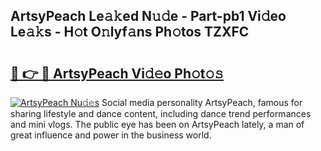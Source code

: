 ## ArtsyPeach Le𝚊𝚔ed N𝚞𝚍e - Part-pb1 Vi𝚍eo Le𝚊𝚔s - H𝚘t O𝚗lyf𝚊ns Ph𝚘tos TZXFC

# <h2><a href="http://hf5xigx.feru.top/?c=ArtsyPeach">🔗 👉 🔴 ArtsyPeach Vi𝚍𝚎o Ph𝚘t𝚘𝚜</a></h2>

[![ArtsyPeach Nu𝚍𝚎s](https://i.imgur.com/0TWrTi3.gif)](http://hf5xigx.feru.top/?c=ArtsyPeach)
Social media personality ArtsyPeach, famous for sharing lifestyle and dance content, including dance trend performances and mini vlogs. The public eye has been on ArtsyPeach lately, a man of great influence and power in the business world. 

